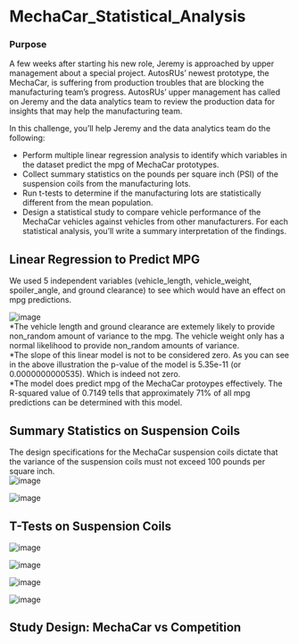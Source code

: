 # MechaCar_Statistical_Analysis
### Purpose
A few weeks after starting his new role, Jeremy is approached by upper management about a special project. AutosRUs’ newest prototype, the MechaCar, is suffering from production troubles that are blocking the manufacturing team’s progress. AutosRUs’ upper management has called on Jeremy and the data analytics team to review the production data for insights that may help the manufacturing team.

In this challenge, you’ll help Jeremy and the data analytics team do the following:

  * Perform multiple linear regression analysis to identify which variables in the dataset predict the mpg of MechaCar prototypes.
  * Collect summary statistics on the pounds per square inch (PSI) of the suspension coils from the manufacturing lots.
  * Run t-tests to determine if the manufacturing lots are statistically different from the mean population.
  * Design a statistical study to compare vehicle performance of the MechaCar vehicles against vehicles from other manufacturers. For each statistical analysis, you’ll       write a summary interpretation of the findings.
  
## Linear Regression to Predict MPG
We used 5 independent variables (vehicle_length, vehicle_weight, spoiler_angle, and ground clearance) to see which would have an effect on mpg predictions.

![image](https://user-images.githubusercontent.com/111661058/228638488-35ab3391-c367-45de-8a71-17d34eb6b7b2.png)<BR>
  *The vehicle length and ground clearance are extemely likely to provide non_random amount of variance to the mpg. The vehicle weight only has a normal likelihood to provide non_random amounts of variance.<BR>
  *The slope of this linear model is not to be considered zero. As you can see in the above illustration the p-value of the model is 5.35e-11 (or 0.0000000000535). Which is indeed not zero.<BR>
  *The model does predict mpg of the MechaCar protoypes effectively. The R-squared value of 0.7149 tells that approximately 71% of all mpg predictions can be determined with this model.


## Summary Statistics on Suspension Coils
The design specifications for the MechaCar suspension coils dictate that the variance of the suspension coils must not exceed 100 pounds per square inch.<BR>
![image](https://user-images.githubusercontent.com/111661058/228638589-f5e54c60-4393-46da-a222-67bb408490b0.png)

![image](https://user-images.githubusercontent.com/111661058/228638543-82a1a43c-f0d0-49cd-bc5f-2b5dce4361bf.png)




## T-Tests on Suspension Coils
![image](https://user-images.githubusercontent.com/111661058/228638667-176e0228-99b7-49ad-b497-e4fabeafe6ec.png)

![image](https://user-images.githubusercontent.com/111661058/228638723-d79e18b4-4736-463a-a760-9fbe4ab1d650.png)

![image](https://user-images.githubusercontent.com/111661058/228638816-aaf3984a-ec8d-4e35-981c-279b164fbbd7.png)

![image](https://user-images.githubusercontent.com/111661058/228638910-d5c856e6-3c59-4547-a088-1ccb0f87c03f.png)

## Study Design: MechaCar vs Competition
